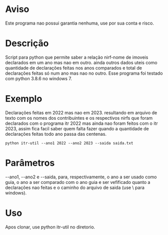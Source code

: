 # Aviso
Este programa nao possui garantia nenhuma, use por sua conta e risco.
# Descrição
Script para python que permite saber a relação nirf-nome de imoveis
declarados em um ano mas nao em outro. ainda outros dados uteis como
quantidade de declarações feitas nos anos comparados e total de
declarações feitas só num ano mas nao no outro.
Esse programa foi testado com python 3.8.6 no windows 7.
# Exemplo
Declarações feitas em 2022 mas nao em 2023. resultando em
arquivo de texto com os nomes dos contribuintes e os respectivos nirfs
que foram declarados com o programa itr 2022 mas ainda nao foram
feitos com o itr 2023, assim fica facil saber quem falta fazer quando
a quantidade de declarações feitas todo ano passa das centenas.
```
python itr-util --ano1 2022 --ano2 2023 --saida saida.txt
```
# Parâmetros
--ano1, --ano2 e --saida, para, respectivamente, o ano a ser usado como guia, o ano a ser comparado com o ano guia e ser vefificado quanto a declarações nao feitas e o caminho do arquivo de saida (use \\ para windows).
# Uso
Apos clonar, use python itr-util no diretorio.
